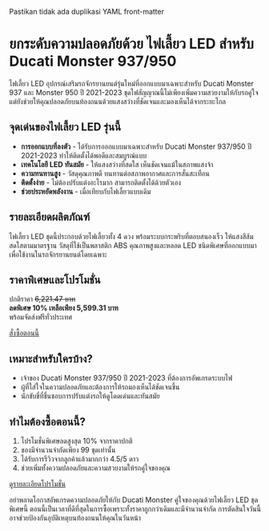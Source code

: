 Pastikan tidak ada duplikasi YAML front-matter

# ยกระดับความปลอดภัยด้วย ไฟเลี้ยว LED สำหรับ Ducati Monster 937/950
ไฟเลี้ยว LED อุปกรณ์เสริมรถจักรยานยนต์รุ่นใหม่ที่ออกแบบมาเฉพาะสำหรับ Ducati Monster 937 และ Monster 950 ปี 2021-2023 ชุดไฟสัญญาณนี้ไม่เพียงเพิ่มความสวยงามให้กับรถคู่ใจ แต่ยังช่วยให้คุณปลอดภัยบนท้องถนนด้วยแสงสว่างที่ชัดเจนและมองเห็นได้จากระยะไกล

<h2>จุดเด่นของไฟเลี้ยว LED รุ่นนี้</h2>

- **การออกแบบที่ลงตัว** - ได้รับการออกแบบมาเฉพาะสำหรับ Ducati Monster 937/950 ปี 2021-2023 ทำให้ติดตั้งได้พอดีและสมบูรณ์แบบ
- **เทคโนโลยี LED ทันสมัย** - ให้แสงสว่างที่สดใส เห็นชัดเจนแม้ในสภาพแสงจ้า
- **ความทนทานสูง** - วัสดุคุณภาพดี ทนทานต่อสภาพอากาศและการสั่นสะเทือน
- **ติดตั้งง่าย** - ไม่ต้องปรับแต่งอะไรมาก สามารถติดตั้งได้ด้วยตัวเอง
- **ช่วยประหยัดพลังงาน** - เมื่อเทียบกับไฟเลี้ยวแบบเดิม

<h2>รายละเอียดผลิตภัณฑ์</h2>

ไฟเลี้ยว LED ชุดนี้ประกอบด้วยไฟเลี้ยวทั้ง 4 ดวง พร้อมระบบกระพริบที่ตอบสนองเร็ว ให้แสงสีส้มสดใสตามมาตรฐาน วัสดุที่ใช้เป็นพลาสติก ABS คุณภาพสูงและหลอด LED ชนิดพิเศษที่ออกแบบมาเพื่อใช้งานในรถจักรยานยนต์โดยเฉพาะ

<h2>ราคาพิเศษและโปรโมชั่น</h2>

ปกติราคา ~~6,221.47 บาท~~  
**ลดพิเศษ 10% เหลือเพียง 5,599.31 บาท**  
พร้อมจัดส่งฟรีทั่วประเทศ

<div class="flex justify-center my-2">
  <a href="https://buy.csgad.com/ooHhqGs" rel="nofollow sponsored" target="_blank" class="py-2 px-4 rounded-md text-white font-semibold bg-gradient-to-r from-[#f73c22] to-[#ff7b48]">สั่งซื้อตอนนี้</a>
</div>

<h2>เหมาะสำหรับใครบ้าง?</h2>

- เจ้าของ Ducati Monster 937/950 ปี 2021-2023 ที่ต้องการอัพเกรดระบบไฟ
- ผู้ที่ใส่ใจในความปลอดภัยและต้องการให้รถมองเห็นได้ชัดเจนขึ้น
- นักขับขี่ที่ชื่นชอบการปรับแต่งรถให้ดูโดดเด่นและทันสมัย

<h2>ทำไมต้องซื้อตอนนี้?</h2>

1. โปรโมชั่นพิเศษลดสูงสุด 10% จากราคาปกติ
2. ของมีจำนวนจำกัดเพียง 99 ชุดเท่านั้น
3. ได้รับการรีวิวจากลูกค้าแล้วมากกว่า 4.5/5 ดาว
4. ช่วยเพิ่มทั้งความปลอดภัยและความสวยงามให้รถคู่ใจของคุณ

<div class="flex justify-center my-2">
  <a href="https://buy.csgad.com/ooHhqGs" rel="nofollow sponsored" target="_blank" class="py-2 px-4 rounded-md text-white font-semibold bg-gradient-to-r from-[#f73c22] to-[#ff7b48]">ดูรายละเอียดโปรโมชั่น</a>
</div>

อย่าพลาดโอกาสอัพเกรดความปลอดภัยให้กับ Ducati Monster คู่ใจของคุณด้วยไฟเลี้ยว LED ชุดพิเศษนี้ ตอนนี้เป็นเวลาที่ดีที่สุดในการซื้อเพราะทั้งราคาถูกกว่าเดิมและมีจำนวนจำกัด การตัดสินใจวันนี้อาจช่วยป้องกันอุบัติเหตุบนท้องถนนให้คุณในวันหน้า